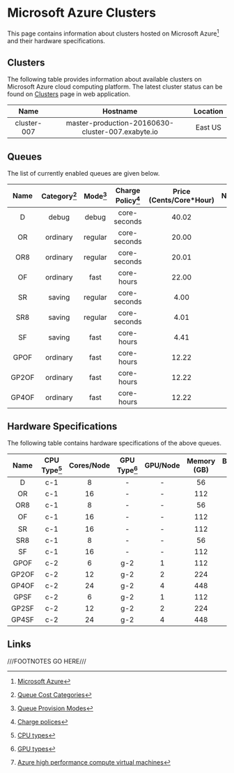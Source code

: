 # Microsoft Azure Clusters

This page contains information about clusters hosted on Microsoft Azure[^1] and their hardware specifications.

## Clusters

The following table provides information about available clusters on Microsoft Azure cloud computing platform. The latest cluster status can be found on <a href="https://platform.exabyte.io/clusters" target="_blank">Clusters</a> page in web application.

| Name        | Hostname                                          | Location |
| :---:       | :---:                                             | :---:    |
| cluster-007 | master-production-20160630-cluster-007.exabyte.io | East US  |

## Queues

The list of currently enabled queues are given below.

| Name  | Category[^2] | Mode[^3] | Charge Policy[^4] | Price (Cents/Core*Hour) | Nodes/Job | Max Nodes |
| :---: | :---:        | :---:    | :---:             | :---:                   | :---:     | :---:     |
| D     | debug        | debug    | core-seconds      | 40.02                   | 1         | 10        |
| OR    | ordinary     | regular  | core-seconds      | 20.00                   | 1         | 10        |
| OR8   | ordinary     | regular  | core-seconds      | 20.01                   | 1         | 10        |
| OF    | ordinary     | fast     | core-hours        | 22.00                   | &le;50    | 100       |
| SR    | saving       | regular  | core-seconds      | 4.00                    | 1         | 10        |
| SR8   | saving       | regular  | core-seconds      | 4.01                    | 1         | 10        |
| SF    | saving       | fast     | core-hours        | 4.41                    | &le;50    | 100       |
| GPOF  | ordinary     | fast     | core-hours        | 12.22                   | &le;50    | 10        |
| GP2OF | ordinary     | fast     | core-hours        | 12.22                   | &le;50    | 10        |
| GP4OF | ordinary     | fast     | core-hours        | 12.22                   | &le;50    | 10        |

## Hardware Specifications

The following table contains hardware specifications of the above queues.

| Name  | CPU Type[^5] | Cores/Node | GPU Type[^6] | GPU/Node | Memory (GB) | Bandwidth (Gbps) |
| :---: | :---:        | :---:      | :---:        | :---:    | :---:       | :---:            |
| D     | c-1          | 8          | -            | -        | 56          | &le;10           |
| OR    | c-1          | 16         | -            | -        | 112         | 10               |
| OR8   | c-1          | 8          | -            | -        | 56          | &le;10           |
| OF    | c-1          | 16         | -            | -        | 112         | 54.54[^7]        |
| SR    | c-1          | 16         | -            | -        | 112         | 10               |
| SR8   | c-1          | 8          | -            | -        | 56          | &le;10           |
| SF    | c-1          | 16         | -            | -        | 112         | 54.54            |
| GPOF  | c-2          | 6          | g-2          | 1        | 112         | 10               |
| GP2OF | c-2          | 12         | g-2          | 2        | 224         | 10               |
| GP4OF | c-2          | 24         | g-2          | 4        | 448         | 10               |
| GPSF  | c-2          | 6          | g-2          | 1        | 112         | 10               |
| GP2SF | c-2          | 12         | g-2          | 2        | 224         | 10               |
| GP4SF | c-2          | 24         | g-2          | 4        | 448         | 10               |

## Links

[^1]: [Microsoft Azure](https://azure.microsoft.com/en-us/)

[^2]: [Queue Cost Categories](/infrastructure/resource/category/#cost-categories)

[^3]: [Queue Provision Modes](/infrastructure/resource/category/#provision-modes)

[^4]: [Charge polices](/infrastructure/resource/queues/#charge-policies)

[^5]: [CPU types](overview/#cpu-types)

[^6]: [GPU types](overview/#gpu-types)

[^7]: [Azure high performance compute virtual machines](https://docs.microsoft.com/en-us/azure/virtual-machines/linux/sizes-hpc)

///FOOTNOTES GO HERE///
